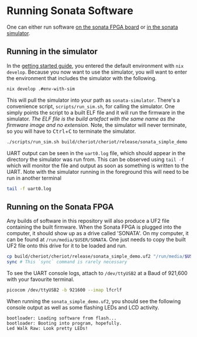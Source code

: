 # Running Sonata Software

One can either run software [on the sonata FPGA board](#running-on-the-sonata-fpga)
or [in the sonata simulator](#running-in-the-simulator).

## Running in the simulator

In the [getting started guide][], you entered the default environment with `nix develop`.
Because you now want to use the simulator, you will want to enter the environment that includes the simulator with the following.

```sh
nix develop .#env-with-sim
```

[getting started guide]: ../getting-started.md

This will pull the simulator into your path as `sonata-simulator`.
There's a convenience script, `scripts/run_sim.sh`, for calling the simulator.
One simply points the script to a built ELF file and it will run the firmware in the simulator.
*The ELF file is the build artefact with the same name as the firmware image and no extension.*
Note, the simulator will never terminate, so you will have to <kbd>Ctrl</kbd>+<kbd>C</kbd> to terminate the simulator.

```sh
./scripts/run_sim.sh build/cheriot/cheriot/release/sonata_simple_demo
```

UART output can be seen in the `uart0.log` file, which should appear in the directory the simulator was run from.
This can be observed using `tail -f` which will monitor the file and output as soon as something is written to the UART.
Note with the simulator running in the foreground this will need to be run in another terminal

```sh
tail -f uart0.log
```

## Running on the Sonata FPGA

Any builds of software in this repository will also produce a UF2 file containing the built firmware.
When the Sonata FPGA is plugged into the computer, it should show up as a drive called 'SONATA'.
On my computer, it can be found at `/run/media/$USER/SONATA`.
One just needs to copy the built UF2 file onto this drive for it to be loaded and run.

```sh
cp build/cheriot/cheriot/release/sonata_simple_demo.uf2 "/run/media/$USER/SONATA/"
sync # This `sync` command is rarely necessary
```

To see the UART console logs, attach to `/dev/ttyUSB2` at a Baud of 921,600 with your favourite terminal.

```sh
picocom /dev/ttyUSB2 -b 921600 --imap lfcrlf
```

When running the `sonata_simple_demo.uf2`, you should see the following console output as well as some flashing LEDs and LCD activity.

```
bootloader: Loading software from flash...
bootloader: Booting into program, hopefully.
Led Walk Raw: Look pretty LEDs!
```
